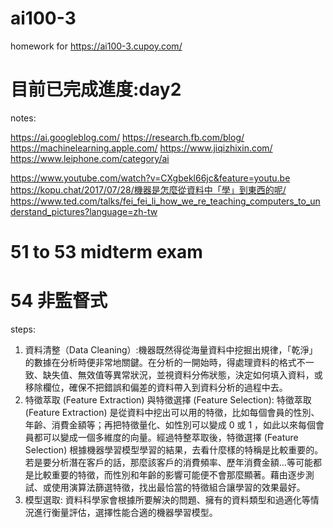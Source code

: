 # ai100-3

homework for https://ai100-3.cupoy.com/

# 目前已完成進度:day2



notes:

https://ai.googleblog.com/
https://research.fb.com/blog/
https://machinelearning.apple.com/
https://www.jiqizhixin.com/
https://www.leiphone.com/category/ai

https://www.youtube.com/watch?v=CXgbekl66jc&feature=youtu.be
https://kopu.chat/2017/07/28/機器是怎麼從資料中「學」到東西的呢/  
https://www.ted.com/talks/fei_fei_li_how_we_re_teaching_computers_to_understand_pictures?language=zh-tw


# 51 to 53 midterm exam

# 54 非監督式



steps:
1. 資料清整（Data Cleaning）:機器既然得從海量資料中挖掘出規律，「乾淨」的數據在分析時便非常地關鍵。在分析的一開始時，得處理資料的格式不一致、缺失值、無效值等異常狀況，並視資料分佈狀態，決定如何填入資料，或移除欄位，確保不把錯誤和偏差的資料帶入到資料分析的過程中去。
2. 特徵萃取 (Feature Extraction) 與特徵選擇 (Feature Selection): 特徵萃取 (Feature Extraction) 是從資料中挖出可以用的特徵，比如每個會員的性別、年齡、消費金額等；再把特徵量化、如性別可以變成 0 或 1 ，如此以來每個會員都可以變成一個多維度的向量。經過特整萃取後，特徵選擇 (Feature Selection) 根據機器學習模型學習的結果，去看什麼樣的特稱是比較重要的。若是要分析潛在客戶的話，那麼該客戶的消費頻率、歷年消費金額…等可能都是比較重要的特徵，而性別和年齡的影響可能便不會那麼顯著。藉由逐步測試、或使用演算法篩選特徵，找出最恰當的特徵組合讓學習的效果最好。
3. 模型選取: 資料科學家會根據所要解決的問題、擁有的資料類型和過適化等情況進行衡量評估，選擇性能合適的機器學習模型。
